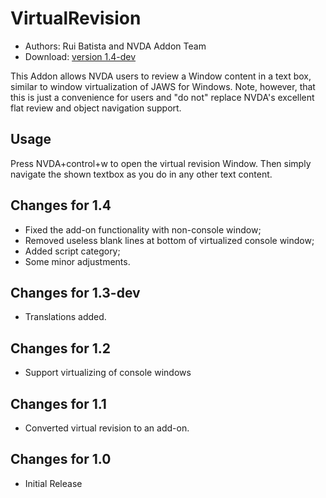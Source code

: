 # VirtualRevision #

*   Authors: Rui Batista and NVDA Addon Team
*   Download: [version 1.4-dev][1]

This Addon allows NVDA users to review a Window content in a text box, similar to window virtualization of JAWS for Windows. Note, however, that this is just a convenience for users and "do not" replace NVDA's excellent flat review and object navigation support.

## Usage ##

Press NVDA+control+w to open the virtual revision Window. Then simply navigate the shown textbox as you do in any other text content.

## Changes for 1.4 ##

*   Fixed the add-on functionality with non-console window;
*   Removed useless blank lines at bottom of virtualized console window;
*   Added script category;
*   Some minor adjustments.

## Changes for 1.3-dev ##

*   Translations added.

## Changes for 1.2 ##

*   Support virtualizing of console windows

## Changes for 1.1 ##

*   Converted virtual revision to an add-on.

## Changes for 1.0 ##

*   Initial Release

[1]: http://addons.nvda-project.org/files/get.php?file=VR
